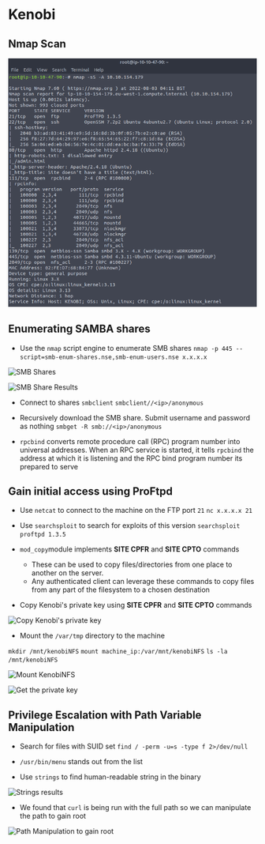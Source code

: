 # Kenobi

## Nmap Scan

![Nmap Results](screenshots/2022-08-02-20-21-44.png)

## Enumerating SAMBA shares

- Use the `nmap` script engine to enumerate SMB shares
```nmap -p 445 --script=smb-enum-shares.nse,smb-enum-users.nse x.x.x.x```

![SMB Shares](screenshots/2022-08-02-20-23-49.png)

![SMB Share Results](screenshots/2022-08-02-20-24-38.png)

- Connect to shares `smbclient`
```smbclient//<ip>/anonymous```

- Recursively download the SMB share. Submit username and password as nothing
```smbget -R smb://<ip>/anonymous```

- `rpcbind` converts remote procedure call (RPC) program number into universal addresses. When an RPC service is started, it tells `rpcbind` the address at which it is listening and the RPC bind program number its prepared to serve

## Gain initial access using ProFtpd

- Use `netcat` to connect to the machine on the FTP port `21`
```nc x.x.x.x 21```

- Use `searchsploit` to search for exploits of this version
```searchsploit proftpd 1.3.5```

- `mod_copy`module implements **SITE CPFR** and **SITE CPTO** commands
  - These can be used to copy files/directories from one place to another on the server.
  - Any authenticated client can leverage these commands to copy files from any part of the filesystem to a chosen destination

- Copy Kenobi's private key using **SITE CPFR** and **SITE CPTO** commands

![Copy Kenobi's private key](screenshots/2022-08-02-21-31-45.png)

- Mount the `/var/tmp` directory to the machine

```mkdir /mnt/kenobiNFS```
```mount machine_ip:/var/mnt/kenobiNFS```
```ls -la /mnt/kenobiNFS```

![Mount KenobiNFS](screenshots/2022-08-02-21-43-02.png)

![Get the private key](screenshots/2022-08-02-21-44-55.png)

## Privilege Escalation with Path Variable Manipulation

- Search for files with SUID set
```find / -perm -u=s -type f 2>/dev/null```

- `/usr/bin/menu` stands out from the list 
- Use `strings` to find human-readable string in the binary

![Strings results](screenshots/2022-08-03-17-51-25.png)

- We found that `curl` is being run with the full path so we can manipulate the path to gain root 

![Path Manipulation to gain root](screenshots/2022-08-03-17-52-06.png)